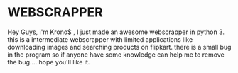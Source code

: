 # WEBSCRAPPER
Hey Guys, i'm Krono$ , I just made an awesome webscrapper in python 3. 
this is a intermediate webscrapper with limited applications like
downloading images and searching products on flipkart.
there is a small bug in the program so if anyone have some knowledge 
can help me to remove the bug....
hope you'll like it.
